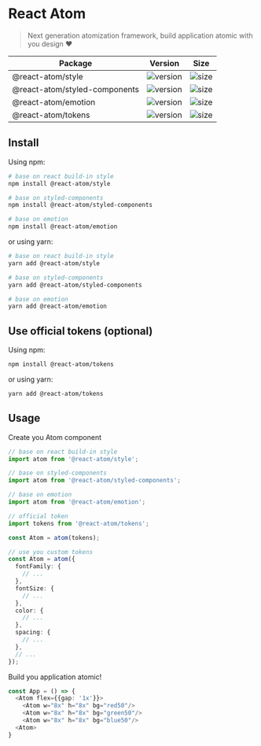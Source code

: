 # React Atom

> Next generation atomization framework, build application atomic with you design ❤

| Package                       | Version                                                                | Size                                                                              |
| ----------------------------- | ---------------------------------------------------------------------- | --------------------------------------------------------------------------------- |
| @react-atom/style             | ![version](https://img.shields.io/npm/v/@react-atom/style)             | ![size](https://img.shields.io/bundlephobia/minzip/@react-atom/style)             |
| @react-atom/styled-components | ![version](https://img.shields.io/npm/v/@react-atom/styled-components) | ![size](https://img.shields.io/bundlephobia/minzip/@react-atom/styled-components) |
| @react-atom/emotion           | ![version](https://img.shields.io/npm/v/@react-atom/emotion)           | ![size](https://img.shields.io/bundlephobia/minzip/@react-atom/emotion)           |
| @react-atom/tokens            | ![version](https://img.shields.io/npm/v/@react-atom/tokens)            | ![size](https://img.shields.io/bundlephobia/minzip/@react-atom/tokens)            |

## Install

Using npm:

```sh
# base on react build-in style
npm install @react-atom/style

# base on styled-components
npm install @react-atom/styled-components

# base on emotion
npm install @react-atom/emotion
```

or using yarn:

```sh
# base on react build-in style
yarn add @react-atom/style

# base on styled-components
yarn add @react-atom/styled-components

# base on emotion
yarn add @react-atom/emotion
```

## Use official tokens (optional)

Using npm:

```sh
npm install @react-atom/tokens
```

or using yarn:

```sh
yarn add @react-atom/tokens
```

## Usage

Create you Atom component

```typescript
// base on react build-in style
import atom from '@react-atom/style';

// base on styled-components
import atom from '@react-atom/styled-components';

// base on emotion
import atom from '@react-atom/emotion';

// official token
import tokens from '@react-atom/tokens';

const Atom = atom(tokens);

// use you custom tokens
const Atom = atom({
  fontFamily: {
    // ...
  },
  fontSize: {
    // ...
  },
  color: {
    // ...
  },
  spacing: {
    // ...
  },
  // ...
});
```

Build you application atomic!

```typescript
const App = () => {
  <Atom flex={{gap: '1x'}}>
    <Atom w="8x" h="8x" bg="red50"/>
    <Atom w="8x" h="8x" bg="green50"/>
    <Atom w="8x" h="8x" bg="blue50"/>
  <Atom>
}
```
